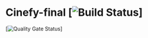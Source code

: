 # Cinefy-final  [![Build Status](https://www.travis-ci.com/github/bonjon/Cinefy-final)]
[![Quality Gate Status](https://sonarcloud.io/dashboard?id=bonjon_Cinefy-final)]
